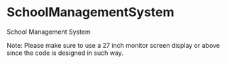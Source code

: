 # SchoolManagementSystem
School Management System 

Note: Please make sure to use a 27 inch monitor screen display or above since the code is designed in such way.
